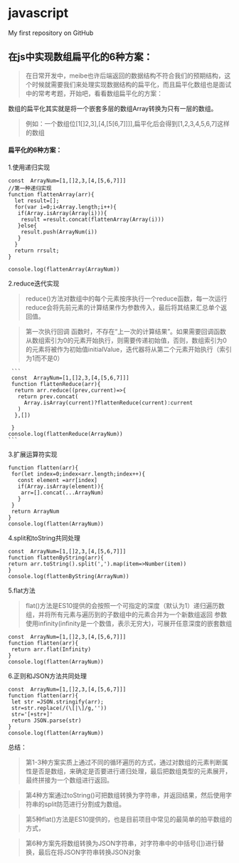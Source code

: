 # javascript
My first repository on GitHub



## 在js中实现数组扁平化的6种方案：

 
  > 在日常开发中，meibe也许后端返回的数据结构不符合我们的预期结构，这个时候就需要我们来处理实现数据结构的扁平化，而且扁平化数组也是面试中的常考考题，开始吧，看看数组扁平化的方案：
  
  数组的扁平化其实就是将一个嵌套多层的数组Array转换为只有一层的数组。
  
 
  > 例如：一个数组位[1[]2,3],[4,[5[6,7]]]],扁平化后会得到[1,2,3,4,5,6,7]这样的数组
 
  
   #### 扁平化的6种方案：
   
   
   1.使用递归实现 
   ```
   const  ArrayNum=[1,[]2,3,[4,[5,6,7]]]
   //第一种递归实现
   function flattenArray(arr){
     let result=[];
     for(var i=0;i<Array.length;i++){
      if(Array.isArray(Array(i))){
       result =result.concat(flattenArray(Array(i)))
      }else{
       result.push(ArrayNum(i))
      }
     }
     return rrsult;
   }
   
   console.log(flattenArray(ArrayNum))
  ```
   
   2.reduce迭代实现
  > reduce()方法对数组中的每个元素按序执行一个reduce函数，每一次运行reduce会将先前元素的计算结果作为参数传入，最后将其结果汇总单个返回值。
   
  > 第一次执行回调 函数时，不存在“上一次的计算结果”。如果需要回调函数从数组索引为0的元素开始执行，则需要传递初始值，否则，数组索引为0的元素将被作为初始值initialValue，迭代器将从第二个元素开始执行（索引为1而不是0）
   
     ```
     const  ArrayNum=[1,[]2,3,[4,[5,6,7]]]
     function flattenReduce(arr){
      return arr.reduce((prev,current)=>{
       return prev.concat(
         Array.isArray(current)?flattenReduce(current):current
       )
      },[])
     
     }
    console.log(flattenReduce(ArrayNum))
    ```
    
    
  
    
   3.扩展运算符实现
   ``` const  ArrayNum=[1,[]2,3,[4,[5,6,7]]]
   function flatten(arr){
    for(let index=0;index<arr.length;index++){
      const element =arr[index]
      if(Array.isArray(element)){
       arr=[].concat(...ArrayNum)
      }
    }
    return ArrayNum
   }
   console.log(flatten(ArrayNum))
   ```
 
  
   4.split和toString共同处理
   ```
  const  ArrayNum=[1,[]2,3,[4,[5,6,7]]]
  function flattenByString(arr){
   return arr.toString().split(',').map(item=>Number(item))
  }
  console.log(flattenByString(ArrayNum))

   ```
   5.flat方法
   > flat()方法是ES10提供的会按照一个可指定的深度（默认为1）递归遍历数组，并将所有元素与遍历到的子数组中的元素合并为一个新数组返回
   参数使用infinity(infinity是一个数值，表示无穷大)，可展开任意深度的嵌套数组
   
   ```
   const  ArrayNum=[1,[]2,3,[4,[5,6,7]]]
   function flatten(arr){
    return arr.flat(Infinity)
   }
  console.log(flatten(ArrayNum))
  ```
  
  6.正则和JSON方法共同处理
  
   ```
   const  ArrayNum=[1,[]2,3,[4,[5,6,7]]]
   function flatten(arr){
    let str =JSON.stringify(arr);
    str=str.replace(/(\[|\]/g,''))
    str='[+str+]'
    return JSON.parse(str)
   }
   console.log(flatten(ArrayNum))
  ```
   总结：
  > 第1-3种方案实质上通过不同的循环遍历的方式，通过对数组的元素判断属性是否是数组，来确定是否要进行递归处理，最后把数组类型的元素展开，最终拼接为一个数组进行返回。
   
  > 第4种方案通过toString()可把数组转换为字符串，并返回结果，然后使用字符串的split防范进行分割成为数组。
   
  > 第5种flat()方法是ES10提供的，也是目前项目中常见的最简单的拍平数组的方式，
   
  > 第6种方案先将数组转换为JSON字符串，对字符串中的中括号([])进行替换，最后在将JSON字符串转换JSON对象
  
  
